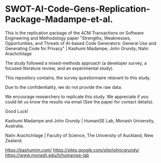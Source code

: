 # SWOT-AI-Code-Gens-Replication-Package-Madampe-et-al.
This is the replication package of the ACM Transactions on Software Engineering and Methodology paper "Strengths, Weaknesses, Opportunities, and Threats of AI-based Code Generators: General Use and Generating Code for Privacy" | Kashumi Madampe; John Grundy; Nalin Arachchilage

The study followed a mixed-methods approach (a developer survey, a focused literature review, and an experimental study).

This repository contains, the survey questionnaire relavant to this study.

Due to the confidentiality, we do not provide the raw data.

We encourage researchers to replicate this study. We appreciate if you could let us know the results via email (See the paper for contact details).


Good Luck!

Kashumi Madampe and John Grundy | 
HumaniSE Lab,
Monash University, Australia.

Nalin Arachchilage | 
Faculty of Science,
The University of Auckland, New Zealand.

https://kashumim.com/ 
https://sites.google.com/site/johncgrundy/ 
https://www.monash.edu/it/humanise-lab
